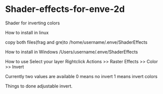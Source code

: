 # Shader-effects-for-enve-2d
Shader for inverting colors

How to install in linux

copy both files(frag and gre)to
/home/username/.enve/ShaderEffects
 
How to install in Windows
/Users/username/.enve/ShaderEffects

How to use
Select your layer Rightclick Actions >> Raster Effects >> Color >> Invert

Currently two values are available
0 means no invert
1 means invert colors


Things to done
adjustable invert.
